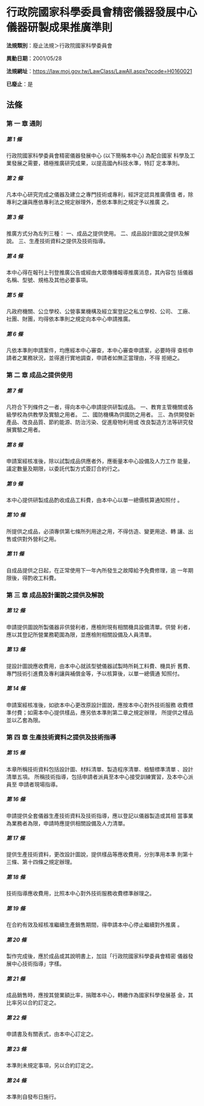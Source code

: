 # 行政院國家科學委員會精密儀器發展中心儀器研製成果推廣準則

**法規類別**：廢止法規＞行政院國家科學委員會

**異動日期**：2001/05/28  

**法規網址**：https://law.moj.gov.tw/LawClass/LawAll.aspx?pcode=H0160021

**已廢止**：是



## 法條
### 第 一 章 通則

##### 第 1 條
行政院國家科學委員會精密儀器發展中心 (以下簡稱本中心) 為配合國家
科學及工業發展之需要，積極推廣研究成果，以提高國內科技水準，特訂
定本準則。

##### 第 2 條
凡本中心研究完成之儀器及建立之專門技術或專利，經評定認具推廣價值
者，除專利之讓與應依專利法之規定辦理外，悉依本準則之規定予以推廣
之。

##### 第 3 條
推廣方式分為左列三種：
一、成品之提供使用。
二、成品設計圖說之提供及解說。
三、生產技術資料之提供及技術指導。


##### 第 4 條
本中心得在報刊上刊登推廣公告或經由大眾傳播報導推廣消息，其內容包
括儀器名稱、型號、規格及其他必要事項。

##### 第 5 條
凡政府機關、公立學校、公營事業機構及經立案登記之私立學校、公司、
工廠、社團、財團，均得依本準則之規定向本中心申請推廣。

##### 第 6 條
凡依本準則申請案件，均應經本中心審查，本中心審查申請案，必要時得
查核申請者之業務狀況，並得進行實地調查，申請者如無正當理由，不得
拒絕之。

### 第 二 章 成品之提供使用

##### 第 7 條
凡符合下列條件之一者，得向本中心申請提供研製成品。
一、教育主管機關或各級學校為供教學及實驗之用者。
二、國防機構為供國防之用者。
三、為供開發新產品、改良品質、節約能源、防治污染、促進廢物利用或
    改良製造方法等研究發展實驗之用者。


##### 第 8 條
申請案經核准後，除以試製成品供應者外，應衝量本中心設備及人力工作
能量，議定數量及期限，以委託代製方式簽訂合約行之。

##### 第 9 條
本中心提供研製成品酌收成品工料費，由本中心以單一總價核算通知照付
。

##### 第 10 條
所提供之成品，必須專供第七條所列用途之用，不得仿造、變更用途、轉
讓、出售或供對外營利之用。

##### 第 11 條
自成品提供之日起，在正常使用下一年內所發生之故障給予免費修理，逾
一年期限後，得酌收工料費。

### 第 三 章 成品設計圖說之提供及解說

##### 第 12 條
申請提供圖說所製儀器非供營利者，應檢附現有相關機具設備清單。供營
利者，應以其登記所營業務範圍為限，並應檢附相關設備及人員清單。

##### 第 13 條
提設計圖說應收費用，由本中心就該型號儀器試製時所耗工料費、機具折
舊費、專門技術引進費及專利讓與補償金等，予以核算後，以單一總價通
知照付。

##### 第 14 條
申請案經核准後，如欲本中心更改原設計圖說，應按本中心對外技術服務
收費標準付費；如需本中心提供樣品，應另依本準則第二章之規定辦理，
所提供之樣品並以乙套為限。

### 第 四 章 生產技術資料之提供及技術指導

##### 第 15 條
本章所稱技術資料包括設計圖、材料清單、製造程序清單、檢驗標準清單
、設計清單五項。
所稱技術指導，包括申請者派員至本中心接受訓練實習，及本中心派員至
申請者現場指導。

##### 第 16 條
申請提供全套儀器生產技術資料及技術指導，應以登記以儀器製造或其相
當事業為業務者為限，申請時應提供相關設備及人力清單。

##### 第 17 條
提供生產技術資料，更改設計圖說，提供樣品等應收費用，分別準用本準
則第十三條、第十四條之規定辦理。

##### 第 18 條
技術指導應收費用，比照本中心對外技術服務收費標準辦理之。

##### 第 19 條
在合約有效及經核准繼續生產銷售期間，得申請本中心停止繼續對外推廣
。

##### 第 20 條
製作完成後，應於成品或其說明書上，加註「行政院國家科學委員會精密
儀器發展中心技術指導」字樣。

##### 第 21 條
成品銷售時，應按其營業額比率，捐贈本中心，轉繳作為國家科學發展基
金，其比率另以合約訂定之。

##### 第 22 條
申請書及有關表式，由本中心訂定之。

##### 第 23 條
本準則未規定事項，另以合約訂定之。

##### 第 24 條
本準則自發布日施行。



